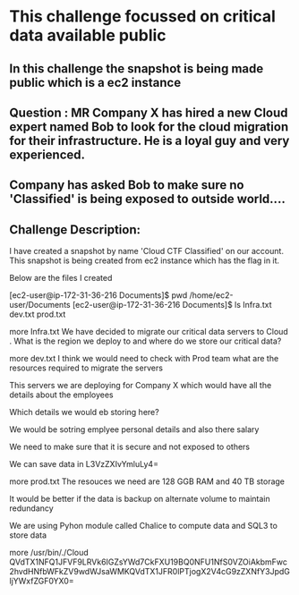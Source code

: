 # This challenge focussed on critical data available public 

## In this challenge the snapshot is being made public which is a ec2 instance 

## Question : MR Company X has hired a new Cloud expert named Bob to look for the cloud migration for their infrastructure. He is a loyal guy and very experienced. 
##              Company has asked Bob to make sure no 'Classified' is being exposed to outside world....


## Challenge Description:

I have created a snapshot by name 'Cloud CTF Classified' on our account. This snapshot is being created from ec2 instance which has the flag in it.

Below are the files I created 

[ec2-user@ip-172-31-36-216 Documents]$ pwd
/home/ec2-user/Documents
[ec2-user@ip-172-31-36-216 Documents]$ ls
Infra.txt  dev.txt  prod.txt

more Infra.txt
We have decided to migrate our critical data servers to Cloud .
What is the region we deploy to and where do we store our critical data?

more dev.txt
I think we would need to check with Prod team what are the resources required to migrate the servers

This servers we are deploying for Company X which would have all the details about the employees

Which details we would eb storing here?

We would be sotring emplyee personal details and also there salary

We need to make sure that it is secure and not exposed to others

We can save data in L3VzZXIvYmluLy4=

more prod.txt
The resouces we need are 128 GGB RAM and 40 TB storage

It would be better if the data is backup on alternate volume to maintain redundancy

We are using Pyhon module called Chalice to compute data and SQL3 to store data

more /usr/bin/./Cloud
QVdTX1NFQ1JFVF9LRVk6IGZsYWd7CkFXU19BQ0NFU1NfS0VZOiAkbmFwc2hvdHNfbWFkZV9wdWJsaWMKQVdTX1JFR0lPTjogX2V4cG9zZXNfY3JpdGljYWxfZGF0YX0=

 
